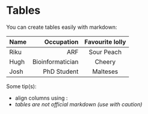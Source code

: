 # Tables

You can create tables easily with markdown:

| Name | Occupation | Favourite lolly |
|----|----:|:----:|
| Riku | ARF | Sour Peach|
| Hugh | Bioinformatician | Cheery |
| Josh | PhD Student | Malteses|

Some tip(s):
* align columns using :
* *tables are not official markdown (use with caution)*
